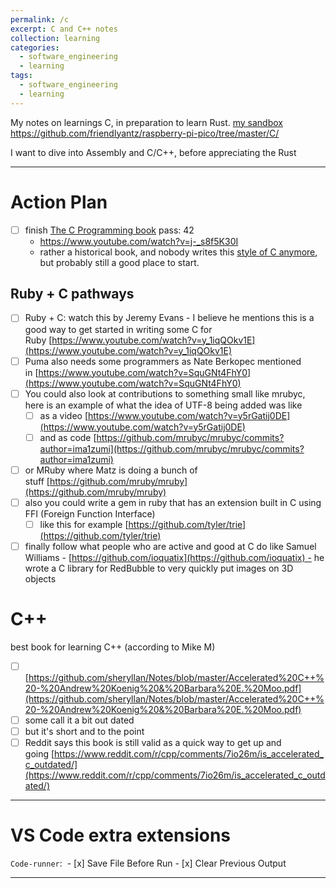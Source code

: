 ```yaml
---
permalink: /c
excerpt: C and C++ notes
collection: learning
categories:
  - software_engineering
  - learning
tags:
  - software_engineering
  - learning
---
```


My notes on learnings C, in preparation to learn Rust.
[my sandbox](https://github.com/friendlyantz/c-sandbox)
https://github.com/friendlyantz/raspberry-pi-pico/tree/master/C/

I want to dive into Assembly and C/C++, before appreciating the Rust

---

# Action Plan

- [ ] finish [The C Programming book](https://www.cc4e.com/book/) pass: 42
	- https://www.youtube.com/watch?v=j-_s8f5K30I
	- rather a historical book, and nobody writes this [style of C anymore](https://news.ycombinator.com/item?id=38827136), but probably still a good place to start.
## Ruby + C pathways
- [ ] Ruby + C: watch this by Jeremy Evans - I believe he mentions this is a good way to get started in writing some C for Ruby [https://www.youtube.com/watch?v=y_1iqQOkv1E](https://www.youtube.com/watch?v=y_1iqQOkv1E)
- [ ] Puma also needs some programmers as Nate Berkopec mentioned in [https://www.youtube.com/watch?v=SquGNt4FhY0](https://www.youtube.com/watch?v=SquGNt4FhY0)
- [ ] You could also look at contributions to something small like mrubyc, here is an example of what the idea of UTF-8 being added was like
	- [ ] as a video [https://www.youtube.com/watch?v=y5rGatij0DE](https://www.youtube.com/watch?v=y5rGatij0DE)
	- [ ] and as code [https://github.com/mrubyc/mrubyc/commits?author=ima1zumi](https://github.com/mrubyc/mrubyc/commits?author=ima1zumi)
- [ ] or MRuby where Matz is doing a bunch of stuff [https://github.com/mruby/mruby](https://github.com/mruby/mruby)
- [ ] also you could write a gem in ruby that has an extension built in C using FFI (Foreign Function Interface)
	- [ ] like this for example [https://github.com/tyler/trie](https://github.com/tyler/trie)

- [ ] finally follow what people who are active and good at C do like Samuel Williams - [https://github.com/ioquatix](https://github.com/ioquatix) - he wrote a C library for RedBubble to very quickly put images on 3D objects
# C++
best book for learning C++ (according to Mike M) 
- [ ] [https://github.com/sheryllan/Notes/blob/master/Accelerated%20C++%20-%20Andrew%20Koenig%20&%20Barbara%20E.%20Moo.pdf](https://github.com/sheryllan/Notes/blob/master/Accelerated%20C++%20-%20Andrew%20Koenig%20&%20Barbara%20E.%20Moo.pdf)
- [ ] some call it a bit out dated
- [ ] but it's short and to the point
- [ ] Reddit says this book is still valid as a quick way to get up and going [https://www.reddit.com/r/cpp/comments/7io26m/is_accelerated_c_outdated/](https://www.reddit.com/r/cpp/comments/7io26m/is_accelerated_c_outdated/)

----


# VS Code extra extensions

`Code-runner`: 
	- [x] Save File Before Run
	- [x] Clear Previous Output


---
